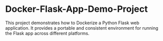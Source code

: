 # Docker-Flask-App-Demo-Project
This project demonstrates how to Dockerize a Python Flask web application. It provides a portable and consistent environment for running the Flask app across different platforms.
